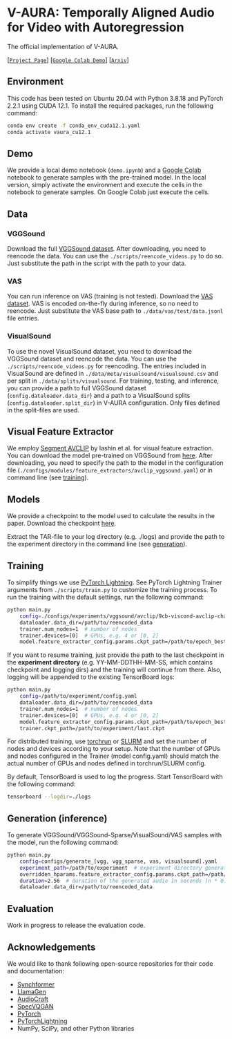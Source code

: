 # V-AURA: Temporally Aligned Audio for Video with Autoregression

The official implementation of V-AURA.

[[`Project Page`](https://v-aura.notion.site/)] [[`Google Colab Demo`](https://colab.research.google.com/drive/1mSK5dnv2YT1RWh-AYxKQs9yy1eM1DIzW?usp=sharing)] [[`Arxiv`](https://arxiv.org/abs/2409.13689)]

## Environment

This code has been tested on Ubuntu 20.04 with Python 3.8.18 and PyTorch 2.2.1 using CUDA 12.1.
To install the required packages, run the following command:

```bash
conda env create -f conda_env_cuda12.1.yaml
conda activate vaura_cu12.1
```

## Demo

We provide a local demo notebook (```demo.ipynb```) and a [Google Colab](https://colab.research.google.com/drive/1mSK5dnv2YT1RWh-AYxKQs9yy1eM1DIzW?usp=sharing) notebook to generate samples with the pre-trained model. In the local version, simply activate the environment and execute the cells in the notebook to generate samples. On Google Colab just execute the cells.

## Data

### VGGSound

Download the full [VGGSound dataset](https://www.robots.ox.ac.uk/~vgg/data/vggsound/). After downloading, you need to reencode the data. You can use the ```./scripts/reencode_videos.py``` to do so. Just substitute the path in the script with the path to your data.

### VAS

You can run inference on VAS (training is not tested). Download the [VAS dataset](https://drive.google.com/file/d/14birixmH7vwIWKxCHI0MIWCcZyohF59g/view). VAS is encoded on-the-fly during inference, so no need to reencode. Just substitute the VAS base path to ```./data/vas/test/data.jsonl``` file entries.

### VisualSound

To use the novel VisualSound dataset, you need to download the VGGSound dataset and reencode the data. You can use the ```./scripts/reencode_videos.py``` for reencoding. The entries included in VisualSound are defined in ```./data/meta/visualsound/visualsound.csv``` and per split in ```./data/splits/visualsound```. For training, testing, and inference, you can provide a path to full VGGSound dataset (```config.dataloader.data_dir```) and a path to a VisualSound splits (```config.dataloader.split_dir```) in V-AURA configuration. Only files defined in the split-files are used.

## Visual Feature Extractor

We employ [Segment AVCLIP](https://github.com/v-iashin/Synchformer) by Iashin et al. for visual feature extraction. You can download the model pre-trained on VGGSound from [here](https://a3s.fi/swift/v1/AUTH_a235c0f452d648828f745589cde1219a/sync/sync_models/23-12-22T16-10-50/checkpoints/epoch_best.pt). After downloading, you need to specify the path to the model in the configuration file (```./configs/modules/feature_extractors/avclip_vggsound.yaml```) or in command line (see [training](#training)).

## Models

We provide a checkpoint to the model used to calculate the results in the paper. Download the checkpoint [here](https://a3s.fi/swift/v1/AUTH_a235c0f452d648828f745589cde1219a/v-aura_public/24-08-01T08-34-26.tar.gz).

Extract the TAR-file to your log directory (e.g. ./logs) and provide the path to the experiment directory in the command line (see [generation](#generation-inference)).

## Training

To simplify things we use [PyTorch Lightning](https://github.com/Lightning-AI/pytorch-lightning). See PyTorch Lightning Trainer arguments from ```./scripts/train.py``` to customize the training process. To run the training with the default settings, run the following command:

```bash
python main.py
    config=./configs/experiments/vggsound/avclip/9cb-viscond-avclip-channel_concat-llama.yaml
    dataloader.data_dir=/path/to/reencoded_data
    trainer.num_nodes=1  # number of nodes
    trainer.devices=[0]  # GPUs, e.g. 4 or [0, 2]
    model.feature_extractor_config.params.ckpt_path=/path/to/epoch_best.pt
```

If you want to resume training, just provide the path to the last checkpoint in the **experiment directory** (e.g. YY-MM-DDTHH-MM-SS, which contains checkpoint and logging dirs) and the training will continue from there. Also, logging will be appended to the existing TensorBoard logs:

```bash
python main.py
    config=/path/to/experiment/config.yaml
    dataloader.data_dir=/path/to/reencoded_data
    trainer.num_nodes=1  # number of nodes
    trainer.devices=[0]  # GPUs, e.g. 4 or [0, 2]
    model.feature_extractor_config.params.ckpt_path=/path/to/epoch_best.pt
    trainer.ckpt_path=/path/to/experiment/last.ckpt
```

For distributed training, use [torchrun](https://lightning.ai/docs/pytorch/stable/clouds/cluster_intermediate_2.html) or [SLURM](https://lightning.ai/docs/pytorch/stable/clouds/cluster_advanced.html) and set the number of nodes and devices according to your setup. Note that the number of GPUs and nodes configured in the Trainer (model config.yaml) should match the actual number of GPUs and nodes defined in torchrun/SLURM config.

By default, TensorBoard is used to log the progress. Start TensorBoard with the following command:

```bash
tensorboard --logdir=./logs
```

## Generation (inference)

To generate VGGSound/VGGSound-Sparse/VisualSound/VAS samples with the model, run the following command:

```bash
python main.py
    config=configs/generate_[vgg, vgg_sparse, vas, visualsound].yaml
    experiment_path=/path/to/experiment  # experiment directory generated during training
    overridden_hparams.feature_extractor_config.params.ckpt_path=/path/to/epoch_best.pt  # path to the visual feature extractor ckpt (if different from training)
    duration=2.56  # duration of the generated audio in seconds (n * 0.64)
    dataloader.data_dir=/path/to/reencoded_data
```

## Evaluation

Work in progress to release the evaluation code.
<!-- For evaluation use my [evaluation framework](https://github.com/ilpoviertola/eval_generative_v2a_models). -->

## Acknowledgements

We would like to thank following open-source repositories for their code and documentation:

- [Synchformer](https://github.com/v-iashin/Synchformer)
- [LlamaGen](https://github.com/FoundationVision/LlamaGen)
- [AudioCraft](https://github.com/facebookresearch/audiocraft)
- [SpecVQGAN](https://github.com/v-iashin/SpecVQGAN)
- [PyTorch](https://github.com/pytorch/pytorch)
- [PyTorchLightning](https://github.com/Lightning-AI/pytorch-lightning)
- NumPy, SciPy, and other Python libraries
